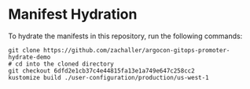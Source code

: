 # Manifest Hydration

To hydrate the manifests in this repository, run the following commands:

```shell
git clone https://github.com/zachaller/argocon-gitops-promoter-hydrate-demo
# cd into the cloned directory
git checkout 6dfd2e1cb37c4e44815fa13e1a749e647c258cc2
kustomize build ./user-configuration/production/us-west-1
```

